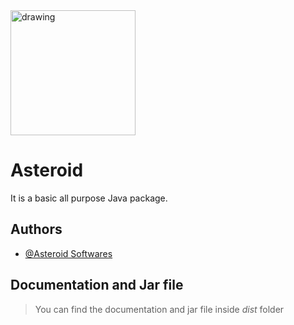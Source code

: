 

<img src="https://raw.githubusercontent.com/Imtiyaz2007/Asteroid/master/logo.png" alt="drawing" width="200"/>



# Asteroid

It is a basic all purpose Java package.


## Authors

- [@Asteroid Softwares](https://www.github.com/asteroid-softwares)


## Documentation and Jar file

>You can find the documentation and jar file inside _dist_ folder
